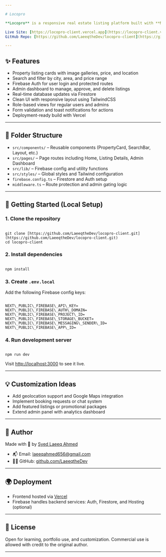 ```yaml
---

# Locopro

**Locopro** is a responsive real estate listing platform built with **Next.js**, **Firebase**, and **Tailwind CSS**. Inspired by platforms like Zameen.com, it allows users to browse, filter, and manage property listings. It also includes secure authentication, an admin dashboard, and listing control for agencies or property managers.

Live Site: [https://locopro-client.vercel.app](https://locopro-client.vercel.app)  
GitHub Repo: [https://github.com/LaeeqtheDev/locopro-client](https://github.com/LaeeqtheDev/locopro-client)

---
```


## ✨ Features

* Property listing cards with image galleries, price, and location  
* Search and filter by city, area, and price range  
* Firebase Auth for user login and protected routes  
* Admin dashboard to manage, approve, and delete listings  
* Real-time database updates via Firestore  
* Clean UI with responsive layout using TailwindCSS  
* Role-based views for regular users and admins  
* Form validation and toast notifications for actions  
* Deployment-ready build with Vercel

---

## 🧱 Folder Structure

* `src/components/` – Reusable components (PropertyCard, SearchBar, Layout, etc.)  
* `src/pages/` – Page routes including Home, Listing Details, Admin Dashboard  
* `src/lib/` – Firebase config and utility functions  
* `src/styles/` – Global styles and Tailwind configuration  
* `firebase.config.ts` – Firestore and Auth setup  
* `middleware.ts` – Route protection and admin gating logic

---

## 🚀 Getting Started (Local Setup)

### 1. Clone the repository

```

git clone [https://github.com/LaeeqtheDev/locopro-client.git](https://github.com/LaeeqtheDev/locopro-client.git)
cd locopro-client

```

### 2. Install dependencies

```

npm install

```

### 3. Create `.env.local`

Add the following Firebase config keys:

```

NEXT\_PUBLIC\_FIREBASE\_API\_KEY=
NEXT\_PUBLIC\_FIREBASE\_AUTH\_DOMAIN=
NEXT\_PUBLIC\_FIREBASE\_PROJECT\_ID=
NEXT\_PUBLIC\_FIREBASE\_STORAGE\_BUCKET=
NEXT\_PUBLIC\_FIREBASE\_MESSAGING\_SENDER\_ID=
NEXT\_PUBLIC\_FIREBASE\_APP\_ID=

```

### 4. Run development server

```

npm run dev

```

Visit [http://localhost:3000](http://localhost:3000) to see it live.

---

## 💡 Customization Ideas

* Add geolocation support and Google Maps integration  
* Implement booking requests or chat system  
* Add featured listings or promotional packages  
* Extend admin panel with analytics dashboard  

---

## 🧑 Author

Made with 🔨 by [Syed Laeeq Ahmed](https://www.linkedin.com/in/syed-laeeq-ahmed/)

* 📬 Email: [laeeqahmed656@gmail.com](mailto:laeeqahmed656@gmail.com)  
* 🧑‍💻 GitHub: [github.com/LaeeqtheDev](https://github.com/LaeeqtheDev)

---

## 🌍 Deployment

* Frontend hosted via [Vercel](https://vercel.com)  
* Firebase handles backend services: Auth, Firestore, and Hosting (optional)

---

## 📄 License

Open for learning, portfolio use, and customization. Commercial use is allowed with credit to the original author.

---
